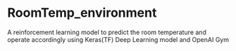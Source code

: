 # RoomTemp_environment
A reinforcement learning model to predict the room temperature and operate accordingly using Keras(TF) Deep Learning model and OpenAI Gym
